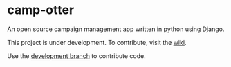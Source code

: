 # camp-otter
An open source campaign management app written in python using Django.

This project is under development.  To contribute, visit the [wiki](https://github.com/Camp-Otter/camp-otter/wiki).

Use the [development branch](https://github.com/Camp-Otter/camp-otter/tree/development) to contribute code.